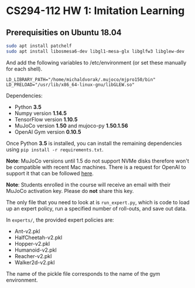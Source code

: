 # CS294-112 HW 1: Imitation Learning

## Prerequisities on Ubuntu 18.04

```bash
sudo apt install patchelf
sudo apt install libosmesa6-dev libgl1-mesa-glx libglfw3 libglew-dev
```

And add the following variables to /etc/environment (or set these manually for each shell).

```
LD_LIBRARY_PATH="/home/michaldvorak/.mujoco/mjpro150/bin"
LD_PRELOAD="/usr/lib/x86_64-linux-gnu/libGLEW.so"
```

Dependencies:
 * Python **3.5**
 * Numpy version **1.14.5**
 * TensorFlow version **1.10.5**
 * MuJoCo version **1.50** and mujoco-py **1.50.1.56**
 * OpenAI Gym version **0.10.5**


Once Python **3.5** is installed, you can install the remaining dependencies using `pip install -r requirements.txt`.

**Note**: MuJoCo versions until 1.5 do not support NVMe disks therefore won't be compatible with recent Mac machines.
There is a request for OpenAI to support it that can be followed [here](https://github.com/openai/gym/issues/638).

**Note**: Students enrolled in the course will receive an email with their MuJoCo activation key. Please do **not** share this key.

The only file that you need to look at is `run_expert.py`, which is code to load up an expert policy, run a specified number of roll-outs, and save out data.

In `experts/`, the provided expert policies are:
* Ant-v2.pkl
* HalfCheetah-v2.pkl
* Hopper-v2.pkl
* Humanoid-v2.pkl
* Reacher-v2.pkl
* Walker2d-v2.pkl

The name of the pickle file corresponds to the name of the gym environment.
